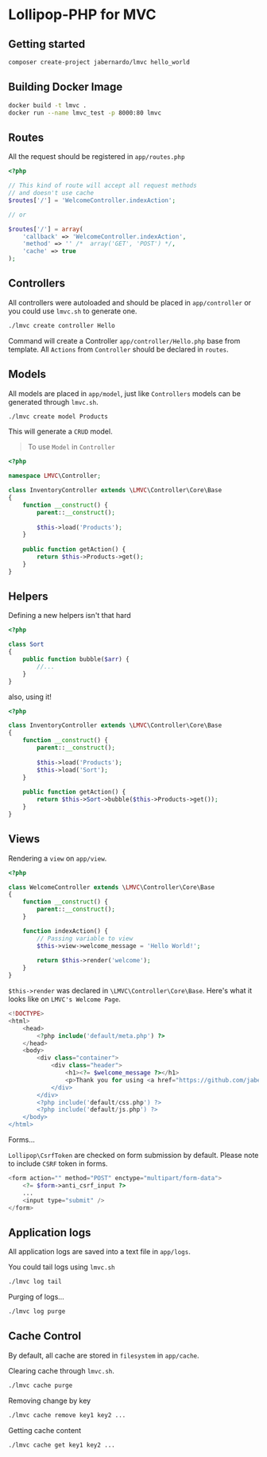 # Lollipop-PHP for MVC

## Getting started

```bash
composer create-project jabernardo/lmvc hello_world
```

## Building Docker Image

```bash
docker build -t lmvc .
docker run --name lmvc_test -p 8000:80 lmvc
```

## Routes

All the request should be registered in `app/routes.php`

```php
<?php

// This kind of route will accept all request methods
// and doesn't use cache
$routes['/'] = 'WelcomeController.indexAction';

// or

$routes['/'] = array(
    'callback' => 'WelcomeController.indexAction',
    'method' => '' /*  array('GET', 'POST') */,
    'cache' => true
);

```

## Controllers

All controllers were autoloaded and should be placed in
`app/controller` or you could use `lmvc.sh` to generate one.

```bash
./lmvc create controller Hello
```

Command will create a Controller `app/controller/Hello.php`
base from template. All `Actions` from `Controller` should be declared
in `routes`.



## Models

All models are placed in `app/model`, just like `Controllers` 
models can be generated through `lmvc.sh`.

```bash
./lmvc create model Products
```

This will generate a `CRUD` model.

> To use `Model` in `Controller`

```php
<?php

namespace LMVC\Controller;

class InventoryController extends \LMVC\Controller\Core\Base
{
    function __construct() {
        parent::__construct();
        
        $this->load('Products');
    }
    
    public function getAction() {
        return $this->Products->get();
    }
}

```

## Helpers

Defining a new helpers isn't that hard

```php
<?php

class Sort
{
    public function bubble($arr) {
        //...
    }
}

```

also, using it!

```php
<?php

class InventoryController extends \LMVC\Controller\Core\Base
{
    function __construct() {
        parent::__construct();
        
        $this->load('Products');
        $this->load('Sort');
    }
    
    public function getAction() {
        return $this->Sort->bubble($this->Products->get());
    }
}

```

## Views

Rendering a `view` on `app/view`.

```php
<?php

class WelcomeController extends \LMVC\Controller\Core\Base
{
    function __construct() {
        parent::__construct();
    }

    function indexAction() {
        // Passing variable to view
        $this->view->welcome_message = 'Hello World!';
        
        return $this->render('welcome');
    }
}
```

`$this->render` was declared in `\LMVC\Controller\Core\Base`.
Here's what it looks like on `LMVC's Welcome Page`.

```php
<!DOCTYPE>
<html>
    <head>
        <?php include('default/meta.php') ?>
    </head>
    <body>
        <div class="container">
            <div class="header">
                <h1><?= $welcome_message ?></h1>
                <p>Thank you for using <a href="https://github.com/jabernardo/lmvc">Lollipop for MVC</a>. Don't forget to give a star!</p>
            </div>
        </div>
        <?php include('default/css.php') ?>
        <?php include('default/js.php') ?>
    </body>
</html>
```

Forms...

`Lollipop\CsrfToken` are checked on form submission by default.
Please note to include `CSRF` token in forms.

```php
<form action="" method="POST" enctype="multipart/form-data">
    <?= $form->anti_csrf_input ?>
    ...
    <input type="submit" />
</form>

```

## Application logs

All application logs are saved into a text file in `app/logs`.

You could tail logs using `lmvc.sh`

```bash
./lmvc log tail
```

Purging of logs...

```bash
./lmvc log purge
```


## Cache Control

By default, all cache are stored in `filesystem` in `app/cache`.

Clearing cache through `lmvc.sh`.

```bash
./lmvc cache purge
```

Removing change by key

```bash
./lmvc cache remove key1 key2 ...
```

Getting cache content

```bash
./lmvc cache get key1 key2 ...
```
